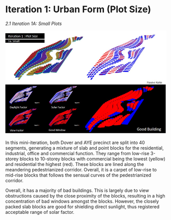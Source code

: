 
# Iteration 1: Urban Form (Plot Size)

_2.1 Iteration 1A: Small Plots_

![Fig. 1: Iteration 1A](imgs/1_1.jpg)

In this mini-iteration, both Dover and AYE precinct are split into 40 segments, generating a mixture of slab and point blocks for the residential, industrial, office and commercial function. They range from low-rise 3-storey blocks to 10-storey blocks with commercial being the lowest (yellow) and residential the highest (red). These blocks are lined along the meandering pedestrianized corridor. Overall, it is a carpet of low-rise to mid-rise blocks that follows the sensual curves of the pedestrianized corridor.

Overall, it has a majority of bad buildings. This is largely due to view obstructions caused by the close proximity of the blocks, resulting in a high concentration of bad windows amongst the blocks. However, the closely packed slab blocks are good for shielding direct sunlight, thus registered acceptable range of solar factor. 
